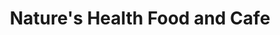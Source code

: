 ---
title: "Nature's Health Food and Cafe"
url: /palm-springs/natures-health-food-and-cafe/
shop: supermarket
---